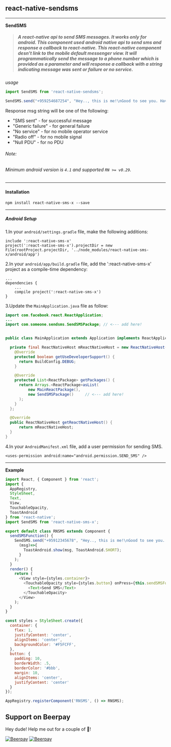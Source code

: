 ## react-native-sendsms
***
**SendSMS**

> ##### A react-native api to send SMS messages. It works only for android. This component used android native api to send sms and response a callback to react-native. This react-native component desn't link to the mobile default messenger view. It will programmatically send the message to a phone number which is provided as a parameter and will response a callback with a string indicating message was sent or failure or no service.

*usage*
```js
import SendSMS from 'react-native-sendsms';

SendSMS.send("+959254687254", "Hey.., this is me!\nGood to see you. Have a nice day.", (msg)=>{ alert(msg) });
```

Response msg string will be one of the following:

+ "SMS sent"        - for successful message
+ "Generic failure" - for general failure
+ "No service"      - for no mobile operator service
+ "Radio off"       - for no mobile signal
+ "Null PDU"        - for no PDU

###### *Note:*

###### Minimum android version is `4.1` and supported `RN >= v0.29`.
---
#### Installation
```
npm install react-native-sms-x --save
```
---
##### **Android Setup**

1.In your `android/settings.gradle` file, make the following additions:

```
include ':react-native-sms-x'
project(':react-native-sms-x').projectDir = new File(rootProject.projectDir, '../node_modules/react-native-sms-x/android/app')
```

2.In your `android/app/build.gradle` file, add the ':react-native-sms-x' project as a compile-time dependency:

```
...
dependencies {
    ...
    compile project(':react-native-sms-x')
}
```

3.Update the `MainApplication.java` file as follow:

```java
import com.facebook.react.ReactApplication;
...
import com.someone.sendsms.SendSMSPackage; // <--- add here!


public class MainApplication extends Application implements ReactApplication {

  private final ReactNativeHost mReactNativeHost = new ReactNativeHost(this) {
    @Override
    protected boolean getUseDeveloperSupport() {
      return BuildConfig.DEBUG;
    }

    @Override
    protected List<ReactPackage> getPackages() {
      return Arrays.<ReactPackage>asList(
          new MainReactPackage(),
          new SendSMSPackage()     // <--- add here!
      );
    }
  };

  @Override
  public ReactNativeHost getReactNativeHost() {
      return mReactNativeHost;
  }
}
```

4.In your `AndroidManifest.xml` file, add a user permission for sending SMS.

```
<uses-permission android:name="android.permission.SEND_SMS" />
```
---
**Example**

```js
import React, { Component } from 'react';
import {
  AppRegistry,
  StyleSheet,
  Text,
  View,
  TouchableOpacity,
  ToastAndroid
} from 'react-native';
import SendSMS from 'react-native-sms-x';

export default class RNSMS extends Component {
  sendSMSFunction() {
    SendSMS.send("+95912345678", "Hey.., this is me!\nGood to see you. Have a nice day.",
      (msg)=>{
        ToastAndroid.show(msg, ToastAndroid.SHORT);
      }
    );
  }
  render() {
    return (
      <View style={styles.container}>        
        <TouchableOpacity style={styles.button} onPress={this.sendSMSFunction.bind(this)}>
          <Text>Send SMS</Text>
        </TouchableOpacity>
      </View>
    );
  }
}

const styles = StyleSheet.create({
  container: {
    flex: 1,
    justifyContent: 'center',
    alignItems: 'center',
    backgroundColor: '#F5FCFF',
  },  
  button: {
    padding: 10,
    borderWidth: .5,
    borderColor: '#bbb',
    margin: 10,
    alignItems: 'center',
    justifyContent: 'center'
  }
});

AppRegistry.registerComponent('RNSMS', () => RNSMS);
```

## Support on Beerpay
Hey dude! Help me out for a couple of :beers:!

[![Beerpay](https://beerpay.io/yeyintkoko/react-native-sms-x/badge.svg?style=beer-square)](https://beerpay.io/yeyintkoko/react-native-sms-x)  [![Beerpay](https://beerpay.io/yeyintkoko/react-native-sms-x/make-wish.svg?style=flat-square)](https://beerpay.io/yeyintkoko/react-native-sms-x?focus=wish)
